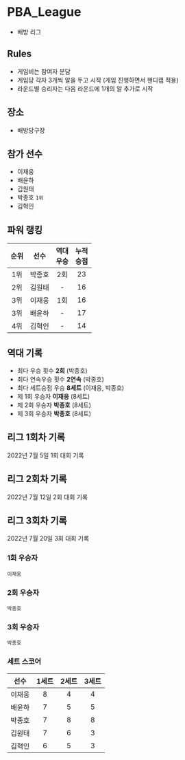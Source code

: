 # PBA_League
- 배방 리그

## Rules
- 게임비는 참여자 분담
- 게임당 각자 3개씩 알을 두고 시작 (게임 진행하면서 핸디캡 적용)
- 라운드별 승리자는 다음 라운드에 1개의 알 추가로 시작

## 장소
- 배방당구장

## 참가 선수
- 이재웅 
- 배윤하
- 김원태
- 박종호 `1위`
- 김혁인

## 파워 랭킹
| 순위 | 선수 | 역대<br/>우승 | 누적<br/>승점 | 
|:--:|:--:|:--:|:--:|
| 1위 | 박종호 | 2회 | 23 | 
| 2위 | 김원태 |  -  | 16 | 
| 3위 | 이재웅 | 1회 | 16 | 
| 3위 | 배윤하 |  -  | 17 |
| 4위 | 김혁인 |  -  | 14 |

## 역대 기록
- 최다 우승 횟수 **2회** (박종호)
- 최다 연속우승 횟수 **2연속** (박종호)
- 최다 세트승점 우승 **8세트** (이재웅, 박종호)
- 제 1회 우승자 **이재웅** (8세트)
- 제 2회 우승자 **박종호** (8세트)
- 제 3회 우승자 **박종호** (8세트)

## 리그 1회차 기록
2022년 7월 5일 1회 대회 기록

## 리그 2회차 기록
2022년 7월 12일 2회 대회 기록

## 리그 3회차 기록
2022년 7월 20일 3회 대회 기록

### 1회 우승자
`이재웅`

### 2회 우승자
`박종호`

### 3회 우승자
`박종호`

### 세트 스코어
| 선수 | 1세트 | 2세트 | 3세트 | 
|:--:|:--:|:--:|:--:|
| 이재웅 | 8 | 4 | 4 |
| 배윤하 | 7 | 5 | 5 |
| 박종호 | 7 | 8 | 8 |
| 김원태 | 7 | 6 | 3 |
| 김혁인 | 6 | 5 | 3 |
 
